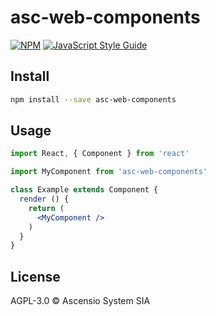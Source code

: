 # asc-web-components

> 

[![NPM](https://img.shields.io/npm/v/asc-web-components.svg)](https://www.npmjs.com/package/asc-web-components) [![JavaScript Style Guide](https://img.shields.io/badge/code_style-standard-brightgreen.svg)](https://standardjs.com)

## Install

```bash
npm install --save asc-web-components
```

## Usage

```jsx
import React, { Component } from 'react'

import MyComponent from 'asc-web-components'

class Example extends Component {
  render () {
    return (
      <MyComponent />
    )
  }
}
```

## License

AGPL-3.0 © Ascensio System SIA
